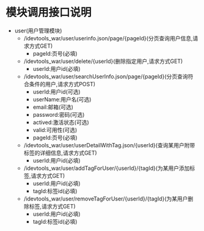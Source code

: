 # 模块调用接口说明
* user(用户管理模块)
  * /idevtools_war/user/userinfo.json/page/{pageId}(分页查询用户信息,请求方式GET)
    * pageId:页号(必填)
  * /idevtools_war/user/delete/{userId}(删除指定用户,请求方式GET)
    * userId:用户id(必填)
  * /idevtools_war/user/searchUserInfo.json/page/{pageId}(分页查询符合条件的用户,请求方式POST)
    * userId:用户id(可选)
    * userName:用户名(可选)
    * email:邮箱(可选)
    * password:密码(可选)
    * actived:激活状态(可选)
    * valid:可用性(可选)
    * pageId:页号(必填)
   * /idevtools_war/user/userDetailWithTag.json/{userId}(查询某用户附带标签的详细信息,请求方式GET)
     * userId:用户id(必填)
   * /idevtools_war/user/addTagForUser/{userId}/{tagId}(为某用户添加标签,请求方式GET)
     * userId:用户id(必填)
     * tagId:标签id(必填)
   * /idevtools_war/user/removeTagForUser/{userId}/{tagId}(为某用户删除标签,请求方式GET)
     * userId:用户id(必填)
     * tagId:标签id(必填)
